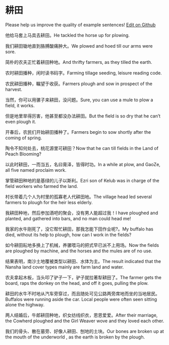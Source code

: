 # 耕田

Please help us improve the quality of example sentences! [Edit on Github](https://github.com/jiyushe/jiyu-example-sentence-source/blob/main/chinese/gengtian.md)

<p><span class="chinese">他给马套上马具去耕田。</span><span class="english">He tackled the horse up for plowing.</span></p>

<p><span class="chinese">我们耕田锄地直到胳膊酸痛肿大。</span><span class="english">We plowed and hoed till our arms were sore.</span></p>

<p><span class="chinese">简朴的农夫正忙着耕田种地。</span><span class="english">And thrifty farmers, as they tilled the earth.</span></p>

<p><span class="chinese">农时耕田播种，闲时读书码字。</span><span class="english">Farming tillage seeding, leisure reading code.</span></p>

<p><span class="chinese">农民耕田播种，瞩望于收获。</span><span class="english">Farmers plough and sow in prospect of the harvest.</span></p>

<p><span class="chinese">当然，你可以用骡子来耕田，没问题。</span><span class="english">Sure, you can use a mule to plow a field, it works.</span></p>

<p><span class="chinese">但是地里旱得厉害，他甚至都没办法耕田。</span><span class="english">But the field is so dry that he can’t even plough it.</span></p>

<p><span class="chinese">开春后，农民们开始耕田播种了。</span><span class="english">Farmers begin to sow shortly after the coming of spring.</span></p>

<p><span class="chinese">陶令不知何处去，桃花源里可耕田？</span><span class="english">Now that he can till fields in the Land of Peach Blooming?</span></p>

<p><span class="chinese">以此时耕田，一而当五，名曰膏泽，皆得时功。</span><span class="english">In a while at plow, and GaoZe, all five named proclaim work.</span></p>

<p><span class="chinese">掌管耕田种地的是基绿的儿子以斯利。</span><span class="english">Ezri son of Kelub was in charge of the field workers who farmed the land.</span></p>

<p><span class="chinese">村长带着几个人为村里的孤寡老人代耕田地。</span><span class="english">The village head led several farmers to plough for the heir less elderly.</span></p>

<p><span class="chinese">我耕田种地，然后参加酒吧的聚会，没有男人能超过我！</span><span class="english">I have ploughed and planted, and gathered into bars, and no man could head me!</span></p>

<p><span class="chinese">我家的水牛刚死了，没它帮忙耕田，那我怎能下田作业呢?。</span><span class="english">My buffalo has died, without its help to plough, how can I work in the fields?</span></p>

<p><span class="chinese">如今耕田耘地多换上了机械，养骡喂马的把式早已派不上用场。</span><span class="english">Now the fields are ploughed by machine, and the horses and the mules are of no use.</span></p>

<p><span class="chinese">结果表明，南沙土地覆被类型以耕田、水体为主。</span><span class="english">The result indicated that the Nansha land cover types mainly are farm land and water.</span></p>

<p><span class="chinese">农夫拿起木板，当头叩了驴子一下，驴子就拉著犁耕田了。</span><span class="english">The farmer gets the board, raps the donkey on the head, and off it goes, pulling the plow.</span></p>

<p><span class="chinese">耕田的水牛不时地从汽车旁穿过，而且随处可见公路两旁席地而坐的当地居民。</span><span class="english">Buffalos were running aside the car. Local people were often seen sitting alone the highway.</span></p>

<p><span class="chinese">两人结婚后，牛郎耕田种地，织女纺线织衣，恩恩爱爱。</span><span class="english">After their marriage, the Cowherd ploughed and the Girl Weaver wove and they loved each other.</span></p>

<p><span class="chinese">我们的骨头、散在墓旁、好像人耕田、刨地的土块。</span><span class="english">Our bones are broken up at the mouth of the underworld , as the earth is broken by the plough.</span></p>

